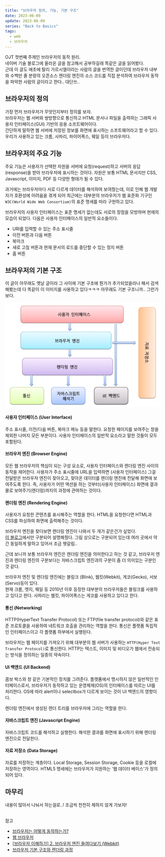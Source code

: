 ```yaml
---
title: "브라우저 정의, 기능, 기본 구조"
date: 2023-06-09
update: 2023-06-09
series: "Back to Basics"
tags:
  - web
  - 브라우저
---
```


OJT 첫번째 주제인 브라우저의 동작 원리.  
네이버 기술 블로그에 올라온 글을 참고해서 공부하길래 똑같은 글을 읽어봤다.  
근데 이 글도 애초에 탈리 가르시엘이라는 사람의 글을 번역한 글이던데
브라우저 내부와 수백만 줄 분량의 오픈소스 렌더링 엔진의 소스 코드를 직접 분석하여 브라우저 동작을 파악한 사람의 글이라고 한다.. 대단쓰..

## 브라우저의 정의

가장 먼저 브라우저가 무엇인지부터 정의를 보자.  
브라우저는 웹 서버와 쌍방향으로 통신하고 HTML 문서나 파일을 출력하는 그래픽 사용자 인터페이스(GUI) 기반의 응용 소프트웨어이다.  
간단하게 말하면 웹 서버에 저장된 정보를 화면에 표시하는 소프트웨어라고 할 수 있다.
우리가 사용하고 있는 크롬, 사파리, 파이어폭스, 웨일 등이 브라우저다.

## 브라우저의 주요 기능

주요 기능은 사용자가 선택한 자원을 서버에 요청(request)하고 서버의 응답(response)을 받아 브라우저에 표시하는 것이다.
자원은 보통 HTML 문서지만 CSS, Javascript, 이미지, PDF 등 다양한 형태가 될 수 있다.

과거에는 브라우저마다 서로 다르게 데이터를 해석하여 보여줬는데, 이로 인해 웹 개발자가 호환성에 어려움을 겪게 되어 최근에는 대부분의 브라우저가 웹 표준화 기구인 `W3C(World Wide Web Consortium)`의 표준 명세를 따라 구현하고 있다.

브라우저의 사용자 인터페이스는 표준 명세가 없는데도 서로의 장점을 모방하며 현재의 모습이 되었다.
다음은 사용자 인터페이스의 일반적 요소들이다.

- URI를 입력할 수 있는 주소 표시줄
- 이전 버튼과 다음 버튼
- 북마크
- 새로 고침 버튼과 현재 문서의 로드를 중단할 수 있는 정지 버튼
- 홈 버튼

## 브라우저의 기본 구조

이 글이 아무래도 옛날 글이라 그 사이에 기본 구조에 뭔가가 추가되었을라나 해서 검색해봤는데
다 똑같이 이 이미지를 사용하고 있다ㅋㅋㅋ 아무래도 기본 구조니까.. 그런가보다.

![브라우저의 주요 구성 요소](browser.jpg)

#### 사용자 인터페이스 (User Interface)

주소 표시줄, 이전/다음 버튼, 북마크 메뉴 등을 말한다. 요청한 페이지를 보여주는 창을 제외한 나머지 모든 부분이다. 사용자 인터페이스의 일반적 요소라고 말한 것들이 모두 포함된다.

#### 브라우저 엔진 (Browser Engine)

모든 웹 브라우저의 핵심이 되는 구성 요소로, 사용자 인터페이스와 렌더링 엔진 사이의 동작을 제어한다.
사용자가 주소 표시줄에 URL을 입력하면 (사용자 인터페이스) 그걸 전달받은 브라우저 엔진이 찾아오고, 찾아온 데이터를 렌더링 엔진에 전달해 화면에 보여주도록 한다.
즉, 사용자가 어떤 액션을 하는 것부터(사용자 인터페이스) 화면에 결과물로 보여주기(렌더링)까지의 과정에 관여하는 것이다.

#### 렌더링 엔진 (Rendering Engine)

사용자가 요청한 콘텐츠를 표시해주는 역할을 한다. HTML을 요청한다면 HTML과 CSS를 파싱하여 화면에 출력해주는 것이다.

브라우저 엔진을 찾다보면 렌더링 엔진이 나와서 두 개가 같은건가 싶었다.  
[이 블로그](https://codecraft.tistory.com/entry/%EB%B8%8C%EB%9D%BC%EC%9A%B0%EC%A0%80-%EC%9D%B4%ED%95%B4%ED%95%98%EA%B8%B0-2-%EB%B8%8C%EB%9D%BC%EC%9A%B0%EC%A0%80-%EC%97%94%EC%A7%84-%EB%93%A4%EC%97%AC%EB%8B%A4%EB%B3%B4%EA%B8%B0-Webkit)에서만 구분되어 설명해줬다.
그림 상으로는 구분되어 있는데 여러 곳에서 약간 동일하게 말하고 있어서 조금 헷갈림..

근데 보니까 보통 브라우저 엔진은 렌더링 엔진을 의미한다고 하는 것 같고,
브라우저 엔진과 렌더링 엔진의 구분보다는 자바스크립트 엔진과의 구분이 좀 더 의미있는 구분인 것 같다.

브라우저 엔진 및 렌더링 엔진에는 블링크 (Blink), 웹킷(Webkit), 게코(Gecko), 서보(Servo)등이 있다.  
현재 크롬, 엣지, 웨일 등 2010년 이후 등장한 대부분의 브라우저들은 블링크를 사용하고 있다고 한다.
사파리는 웹킷, 파이어폭스는 게코를 사용하고 있다고 한다.

#### 통신 (Networking)

HTTP(HyperText Transfer Protocol) 또는 FTP(file transfer protocol)와 같은 표준 프로토콜을 사용하여 네트워크 호출을 관리하는 역할을 한다. 통신은 플랫폼 독립적인 인터페이스이고 각 플랫폼 하부에서 실행된다.

브라우저는 웹 페이지를 가져오기 위해 대부분의 웹 서버가 사용하는 `HTTP(Hyper Text Transfer Protocol)`로 통신한다.
HTTP는 텍스트, 이미지 및 비디오가 웹에서 전송되는 방식을 정의하는 일종의 약속이다.

#### UI 백엔드 (UI Backend)

콤보 박스와 창 같은 기본적인 장치를 그려준다. 플랫폼에서 명시하지 않은 일반적인 인터페이스로서, 브라우저가 동작하고 있는 운영체제(OS)의 인터페이스를 따르는 UI를 처리한다. OS에 따라 alert이나 selectbox가 다르게 보이는 것이 UI 백엔드의 영향이다.

렌더링 엔진에서 생성된 렌더 트리를 브라우저에 그리는 역할을 한다.

#### 자바스크립트 엔진 (Javascript Engine)

자바스크립트 코드를 해석하고 실행한다. 해석한 결과를 화면에 표시하기 위해 렌더링 엔진으로 전달한다.

#### 자료 저장소 (Data Storage)

자료를 저장하는 계층이다. Local Storage, Session Storage, Cookie 등을 로컬에 저장하는 영역이다. HTML5 명세에는 브라우저가 지원하는 '웹 데이터 베이스'가 정의되어 있다.

## 마무리

내용이 많아서 나눠서 하는걸로..! 조금씩 천천히 체하지 않게 가보자!

<br />
참고

- [브라우저는 어떻게 동작하는가?](https://d2.naver.com/helloworld/59361)
- [웹 브라우저](https://ko.wikipedia.org/wiki/%EC%9B%B9_%EB%B8%8C%EB%9D%BC%EC%9A%B0%EC%A0%80)
- [[브라우저 이해하기] 2. 브라우저 엔진 들여다보기 (Webkit)](https://codecraft.tistory.com/entry/%EB%B8%8C%EB%9D%BC%EC%9A%B0%EC%A0%80-%EC%9D%B4%ED%95%B4%ED%95%98%EA%B8%B0-2-%EB%B8%8C%EB%9D%BC%EC%9A%B0%EC%A0%80-%EC%97%94%EC%A7%84-%EB%93%A4%EC%97%AC%EB%8B%A4%EB%B3%B4%EA%B8%B0-Webkit)
- [브라우저 기본 구조와 렌더링 과정](https://velog.io/@po05360/%EB%B8%8C%EB%9D%BC%EC%9A%B0%EC%A0%80-%EA%B8%B0%EB%B3%B8-%EA%B5%AC%EC%A1%B0%EC%99%80-%EB%A0%8C%EB%8D%94%EB%A7%81-%EA%B3%BC%EC%A0%95)
